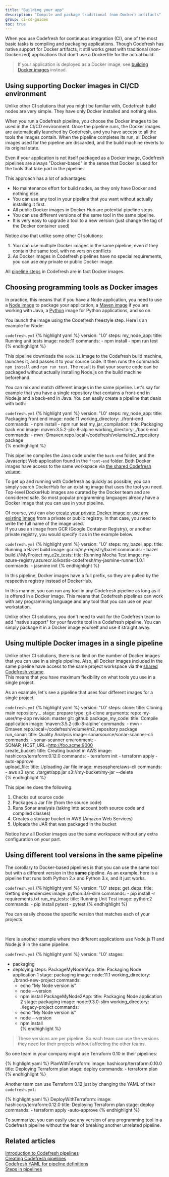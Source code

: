 ```yaml
---
title: "Building your app"
description: "Compile and package traditional (non-Docker) artifacts"
group: ci-cd-guides
toc: true
---
```


When you use Codefresh for continuous integration (CI), one of the most basic tasks is compiling and packaging applications. Though Codefresh has native support for Docker artifacts, it still works great with traditional (non-Dockerized) applications that don't use a Dockerfile for the actual build.

>If your application is deployed as a Docker image, see [building Docker images]({{site.baseurl}}/docs/ci-cd-guides/building-docker-images/) instead.

## Using supporting Docker images in CI/CD environment

Unlike other CI solutions that you might be familiar with, Codefresh build nodes are very simple. They have only Docker installed and nothing else. 

When you run a Codefresh pipeline, you choose the Docker images to be used in the CI/CD environment. Once the pipeline runs, the Docker images are automatically launched by Codefresh, and you have access to all the tools the images contain. When the pipeline completes its run, all Docker images used for the pipeline are discarded, and the build machine reverts to its original state.

Even if your application is not itself packaged as a Docker image, Codefresh pipelines are always "Docker-based" in the sense that Docker is used for the tools that take part in the pipeline.

This approach has a lot of advantages:

 * No maintenance effort for build nodes, as they only have Docker and nothing else.
 * You can use any tool in your pipeline that you want without actually installing it first.
 * All public Docker images in Docker Hub are potential pipeline steps.
 * You can use different versions of the same tool in the same pipeline.
 * It is very easy to upgrade a tool to a new version (just change the tag of the Docker container used)

Notice also that unlike some other CI solutions:

1. You can use multiple Docker images in the same pipeline, even if they contain the same tool, with no version conflicts
1. As Docker images in Codefresh pipelines have no special requirements, you can use *any* private or public Docker image.

All [pipeline steps]({{site.baseurl}}/docs/pipelines/steps/) in Codefresh are in fact Docker images.


## Choosing programming tools as Docker images

In practice, this means that if you have a Node application, you need to use a [Node image]({{site.baseurl}}/docs/example-catalog/ci-examples) to package your application, a [Maven image]({{site.baseurl}}/docs/example-catalog/ci-examples/spring-boot-2/) if you are working with Java, a [Python]({{site.baseurl}}/docs/example-catalog/ci-examples/python/) image for Python applications, and so on.  

You launch the image using the Codefresh freestyle step. Here is an example for Node:

`codefresh.yml`
{% highlight yaml %}
version: '1.0'
steps:
  my_node_app:
    title: Running unit tests
    image: node:11
    commands:
     - npm install
     - npm run test
{% endhighlight %}

This pipeline downloads the `node:11` image to the Codefresh build machine, launches it, and passes it to your source code. It then runs the commands `npm install` and `npm run test`. The result is that your source code can be packaged without actually installing Node.js on the build machine beforehand.

You can mix and match different images in the same pipeline. Let's say for example that you have a single repository that contains a front-end in Node.js and a back-end in Java. You can easily create a pipeline that deals with both:

`codefresh.yml`
{% highlight yaml %}
version: '1.0'
steps:
  my_node_app:
    title: Packaging front end
    image: node:11
    working_directory: ./front-end
    commands:
     - npm install
     - npm run test
  my_jar_compilation:
    title: Packaging back end
    image: maven:3.5.2-jdk-8-alpine
    working_directory: ./back-end
    commands:
     - mvn -Dmaven.repo.local=/codefresh/volume/m2_repository package   
{% endhighlight %}

This pipeline compiles the Java code under the `back-end` folder, and the Javascript Web application found in the `front-end` folder. Both Docker images have access to the same workspace via [the shared Codefresh volume]({{site.baseurl}}/docs/pipelines/introduction-to-codefresh-pipelines/#sharing-the-workspace-between-build-steps).

To get up and running with Codefresh as quickly as possible, you can simply search DockerHub for an existing image that uses the tool you need. Top-level DockerHub images are curated by the Docker team and are considered safe. So most popular programming languages already have a Docker image that you can use in your pipeline.

Of course, you can also [create your private Docker image or use any existing image]({{site.baseurl}}/docs/ci-cd-guides/working-with-docker-registries/) from a private or public registry. In that case, you need to write the full name of the image used.  
If you use an image from GCR (Google Container Registry), or another private registry, you would specify it as in the example below. 

`codefresh.yml`
{% highlight yaml %}
version: '1.0'
steps:
  my_bazel_app:
    title: Running a Bazel build
    image: gcr.io/my-registry/bazel
    commands:
     - bazel build //:MyProject
  my_e2e_tests:
    title: Running Mocha Test
    image: my-azure-registry.azurecr.io/kostis-codefresh/my-jasmine-runner:1.0.1 
    commands:
     - jasmine init
{% endhighlight %}

In this pipeline, Docker images have a full prefix, so they are pulled by the respective registry instead of DockerHub.

In this manner, you can run any tool in any Codefresh pipeline as long as it is offered in a Docker image. This means that Codefresh pipelines can work with any programming language and any tool that you can use on your workstation.

Unlike other CI solutions, you don't need to wait for the Codefresh team to add "native support" for your favorite tool in a Codefresh pipeline. You can simply package it in a Docker image yourself and use it straight away.


## Using multiple Docker images in a single pipeline

Unlike other CI solutions, there is no limit on the number of Docker images that you can use in a single pipeline. Also, all Docker images included in the same pipeline have access to the same project workspace via the [shared Codefresh volume]({{site.baseurl}}/docs/pipelines/introduction-to-codefresh-pipelines/#sharing-the-workspace-between-build-steps).  
This means that you have maximum flexibility on what tools you use in a single project.  

As an example, let's see a pipeline that uses four different images for a single project.


`codefresh.yml`
{% highlight yaml %}
version: '1.0'
steps:
  clone:
    title: Cloning main repository...
    stage: prepare
    type: git-clone
    arguments:
      repo: my-user/my-app
      revision: master
      git: github
  package_my_code:
    title: Compile application
    image: 'maven:3.5.2-jdk-8-alpine'
    commands:
     - mvn -Dmaven.repo.local=/codefresh/volume/m2_repository package   
  run_sonar:
    title: Quality Analysis
    image: sonarsource/sonar-scanner-cli
    commands:
     - sonar-scanner
    environment:
     - SONAR_HOST_URL=http://foo.acme:9000     
  create_bucket:
    title: Creating bucket in AWS
    image: hashicorp/terraform:0.12.0
    commands:
      - terraform init
      - terraform apply -auto-approve   
  upload_file:
    title: Uploading Jar file
    image: mesosphere/aws-cli
    commands:
     - aws s3 sync ./target/app.jar s3://my-bucket/my-jar --delete        
{% endhighlight %}

This pipeline does the following:

1. Checks out source code
1. Packages a Jar file (from the source code)
1. Runs Sonar analysis (taking into account both source code and compiled classes)
1. Creates a storage bucket in AWS (Amazon Web Services)
1. Uploads the JAR that was packaged in the bucket

Notice how all Docker images use the same workspace without any extra configuration on your part.

## Using different tool versions in the same pipeline 

The corollary to Docker-based pipelines is that you can use the same tool but with a different version in the **same** pipeline.
As an example, here is a pipeline that runs both Python 2.x and Python 3.x, and it just works.

`codefresh.yml`
{% highlight yaml %}
version: '1.0'
steps:
  get_deps:
    title: Getting dependencies
    image: python:3.6-slim
    commands:
     - pip install -r requirements.txt
  run_my_tests:
    title: Running Unit Test
    image: python:2 
    commands:
     - pip install pytest
     - pytest
{% endhighlight %}

You can easily choose the specific version that matches each of your projects.   

<br />

Here is another example where two different applications use Node.js 11 and Node.js 9 in the same pipeline.

`codefresh.yml`
{% highlight yaml %}
version: '1.0'
stages:
 - packaging
 - deploying
steps:
  PackageMyNode1App:
    title: Packaging Node application 1
    stage: packaging
    image: node:11.1
    working_directory: ./brand-new-project
    commands:
      - echo "My Node version is"
      - node --version
      - npm install
  PackageMyNode2App:
    title: Packaging Node application 2
    stage: packaging
    image: node:9.3.0-slim
    working_directory: ./legacy-project
    commands:
      - echo "My Node version is"
      - node --version
      - npm install  
{% endhighlight %}

> These versions are per pipeline. So each team can use the versions they need for their projects without affecting the other teams.

So one team in your company might use Terraform 0.10 in their pipelines:


{% highlight yaml %}
  PlanWithTerraform:
    image: hashicorp/terraform:0.10.0
    title: Deploying Terraform plan
    stage: deploy
    commands:
      - terraform plan
{% endhighlight %}

Another team can use Terraform 0.12 just by changing the YAML of their `codefresh.yml`:

{% highlight yaml %}
  DeployWithTerraform:
    image: hashicorp/terraform:0.12.0
    title: Deploying Terraform plan
    stage: deploy
    commands:
      - terraform apply -auto-approve 
{% endhighlight %}


To summarize, you can easily use any version of any programming tool in a Codefresh pipeline without the fear of breaking 
another unrelated pipeline.


## Related articles
[Introduction to Codefresh pipelines]({{site.baseurl}}/docs/pipelines/introduction-to-codefresh-pipelines/)  
[Creating Codefresh pipelines]({{site.baseurl}}/docs/pipelines/pipelines/)  
[Codefresh YAML for pipeline definitions]({{site.baseurl}}/docs/pipelines/what-is-the-codefresh-yaml/)  
[Steps in pipelines]({{site.baseurl}}/docs/pipelines/steps/)  






